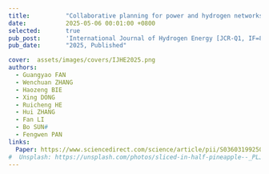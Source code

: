 ```yaml
---
title:          "Collaborative planning for power and hydrogen networks considering hydrogen pipeline slow dynamic and pipe storage characteristics"
date:           2025-05-06 00:01:00 +0800
selected:       true
pub_post:       'International Journal of Hydrogen Energy [JCR-Q1, IF=8.1]'
pub_date:       "2025, Published"

cover:  assets/images/covers/IJHE2025.png
authors:
  - Guangyao FAN
  - Wenchuan ZHANG
  - Haozeng BIE
  - Xing DONG
  - Ruicheng HE
  - Hui ZHANG
  - Fan LI
  - Bo SUN#
  - Fengwen PAN
links:
  Paper: https://www.sciencedirect.com/science/article/pii/S0360319925016489
#  Unsplash: https://unsplash.com/photos/sliced-in-half-pineapple--_PLJZmHZzk
---
```


